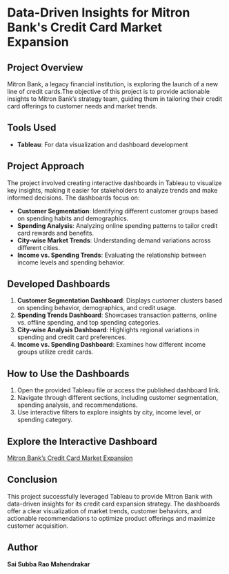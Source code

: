 # Data-Driven Insights for Mitron Bank's Credit Card Market Expansion

## Project Overview
Mitron Bank, a legacy financial institution, is exploring the launch of a new line of credit cards.The objective of this project is to provide actionable insights to Mitron Bank’s strategy team, guiding them in tailoring their credit card offerings to customer needs and market trends.

## Tools Used
- **Tableau**: For data visualization and dashboard development

## Project Approach
The project involved creating interactive dashboards in Tableau to visualize key insights, making it easier for stakeholders to analyze trends and make informed decisions. The dashboards focus on:
- **Customer Segmentation**: Identifying different customer groups based on spending habits and demographics.
- **Spending Analysis**: Analyzing online spending patterns to tailor credit card rewards and benefits.
- **City-wise Market Trends**: Understanding demand variations across different cities.
- **Income vs. Spending Trends**: Evaluating the relationship between income levels and spending behavior.

## Developed Dashboards
1. **Customer Segmentation Dashboard**: Displays customer clusters based on spending behavior, demographics, and credit usage.
2. **Spending Trends Dashboard**: Showcases transaction patterns, online vs. offline spending, and top spending categories.
3. **City-wise Analysis Dashboard**: Highlights regional variations in spending and credit card preferences.
4. **Income vs. Spending Dashboard**: Examines how different income groups utilize credit cards.


## How to Use the Dashboards
1. Open the provided Tableau file or access the published dashboard link.
2. Navigate through different sections, including customer segmentation, spending analysis, and recommendations.
3. Use interactive filters to explore insights by city, income level, or spending category.


## Explore the Interactive Dashboard  
[Mitron Bank’s Credit Card Market Expansion](https://public.tableau.com/views/MitronBanksCreditCardMarketExpansion/Story?:language=en-US&:sid=&:redirect=auth&:display_count=n&:origin=viz_share_link)


## Conclusion
This project successfully leveraged Tableau to provide Mitron Bank with data-driven insights for its credit card expansion strategy. The dashboards offer a clear visualization of market trends, customer behaviors, and actionable recommendations to optimize product offerings and maximize customer acquisition.

## Author
**Sai Subba Rao Mahendrakar**
